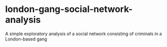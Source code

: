 # london-gang-social-network-analysis
A simple exploratory analysis of a social network consisting of criminals in a London-based gang
